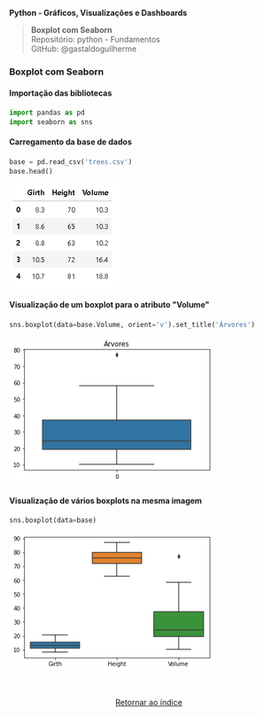 **Python - Gráficos, Visualizações e Dashboards** 
>**Boxplot com Seaborn**    
> Repositório: python - Fundamentos  
> GitHub: @gastaldoguilherme
&nbsp;


### Boxplot com Seaborn

#### Importação das bibliotecas
```python
import pandas as pd
import seaborn as sns
```

#### Carregamento da base de dados
```python
base = pd.read_csv('trees.csv')
base.head()
```

![Alt text](/assets/18-1.png)

#### Visualização de um boxplot para o atributo "Volume"
```python
sns.boxplot(data=base.Volume, orient='v').set_title('Árvores')
```

![Alt text](/assets/18-2.png)

#### Visualização de vários boxplots na mesma imagem
```python
sns.boxplot(data=base)
```

![Alt text](/assets/18-3.png)





&nbsp;

<div align="center">
   
[Retornar ao índice](/README.md)

</div>